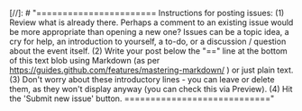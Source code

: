 [//]: # "=======================
Instructions for posting issues:
(1) Review what is already there. Perhaps a comment to an existing issue would be more appropriate than opening a new one? Issues can be a topic idea, a cry for help, an introduction to yourself, a to-do, or a discussion / question about the event itself.
(2) Write your post below the "==" line at the bottom of this text blob using Markdown (as per https://guides.github.com/features/mastering-markdown/ ) or just plain text.
(3) Don't worry about these introductory lines - you can leave or delete them, as they won't display anyway (you can check this via Preview).
(4) Hit the 'Submit new issue' button.
============================"
